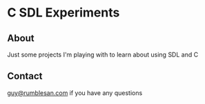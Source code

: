 # C SDL Experiments

## About
Just some projects I'm playing with to learn about using SDL and C

## Contact
guy@rumblesan.com if you have any questions

